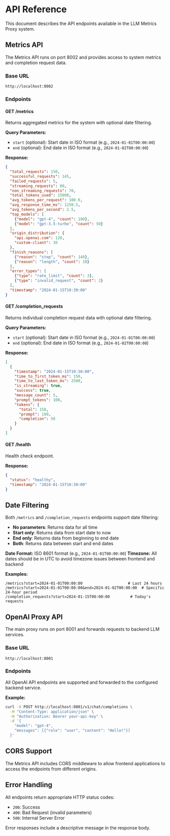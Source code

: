# API Reference

This document describes the API endpoints available in the LLM Metrics Proxy system.

## Metrics API

The Metrics API runs on port 8002 and provides access to system metrics and completion request data.

### Base URL
```
http://localhost:8002
```

### Endpoints

#### GET /metrics
Returns aggregated metrics for the system with optional date filtering.

**Query Parameters:**
- `start` (optional): Start date in ISO format (e.g., `2024-01-01T00:00:00`)
- `end` (optional): End date in ISO format (e.g., `2024-01-02T00:00:00`)

**Response:**
```json
{
  "total_requests": 150,
  "successful_requests": 145,
  "failed_requests": 5,
  "streaming_requests": 80,
  "non_streaming_requests": 70,
  "total_tokens_used": 15000,
  "avg_tokens_per_request": 100.0,
  "avg_response_time_ms": 1250.5,
  "avg_tokens_per_second": 2.5,
  "top_models": [
    {"model": "gpt-4", "count": 100},
    {"model": "gpt-3.5-turbo", "count": 50}
  ],
  "origin_distribution": {
    "api.openai.com": 120,
    "custom-client": 30
  },
  "finish_reasons": [
    {"reason": "stop", "count": 140},
    {"reason": "length", "count": 10}
  ],
  "error_types": [
    {"type": "rate_limit", "count": 3},
    {"type": "invalid_request", "count": 2}
  ],
  "timestamp": "2024-01-15T10:30:00"
}
```

#### GET /completion_requests
Returns individual completion request data with optional date filtering.

**Query Parameters:**
- `start` (optional): Start date in ISO format (e.g., `2024-01-01T00:00:00`)
- `end` (optional): End date in ISO format (e.g., `2024-01-02T00:00:00`)

**Response:**
```json
[
  {
    "timestamp": "2024-01-15T10:30:00",
    "time_to_first_token_ms": 150,
    "time_to_last_token_ms": 2500,
    "is_streaming": true,
    "success": true,
    "message_count": 5,
    "prompt_tokens": 100,
    "tokens": {
      "total": 150,
      "prompt": 100,
      "completion": 50
    }
  }
]
```

#### GET /health
Health check endpoint.

**Response:**
```json
{
  "status": "healthy",
  "timestamp": "2024-01-15T10:30:00"
}
```

## Date Filtering

Both `/metrics` and `/completion_requests` endpoints support date filtering:

- **No parameters**: Returns data for all time
- **Start only**: Returns data from start date to now
- **End only**: Returns data from beginning to end date
- **Both**: Returns data between start and end dates

**Date Format:** ISO 8601 format (e.g., `2024-01-01T00:00:00`)
**Timezone:** All dates should be in UTC to avoid timezone issues between frontend and backend

**Examples:**
```
/metrics?start=2024-01-01T00:00:00                    # Last 24 hours
/metrics?start=2024-01-01T00:00:00&end=2024-01-02T00:00:00  # Specific 24-hour period
/completion_requests?start=2024-01-15T00:00:00         # Today's requests
```

## OpenAI Proxy API

The main proxy runs on port 8001 and forwards requests to backend LLM services.

### Base URL
```
http://localhost:8001
```

### Endpoints
All OpenAI API endpoints are supported and forwarded to the configured backend service.

**Example:**
```bash
curl -X POST http://localhost:8001/v1/chat/completions \
  -H "Content-Type: application/json" \
  -H "Authorization: Bearer your-api-key" \
  -d '{
    "model": "gpt-4",
    "messages": [{"role": "user", "content": "Hello!"}]
  }'
```

## CORS Support

The Metrics API includes CORS middleware to allow frontend applications to access the endpoints from different origins.

## Error Handling

All endpoints return appropriate HTTP status codes:
- `200`: Success
- `400`: Bad Request (invalid parameters)
- `500`: Internal Server Error

Error responses include a descriptive message in the response body.
